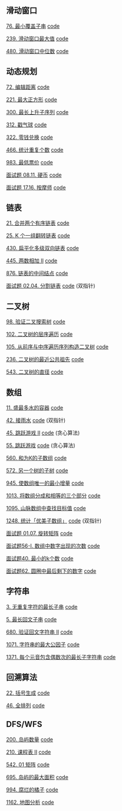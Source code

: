 ## 滑动窗口
[76. 最小覆盖子串](https://leetcode-cn.com/problems/minimum-window-substring/) [code](./code/79.py)

[239. 滑动窗口最大值](https://leetcode-cn.com/problems/sliding-window-maximum/) [code](./code/239.py)

[480. 滑动窗口中位数](https://leetcode-cn.com/problems/sliding-window-median/) [code](./code/480.py)

## 动态规划
[72. 编辑距离](https://leetcode-cn.com/problems/edit-distance/) [code](./code/72.py)

[221. 最大正方形](https://leetcode-cn.com/problems/maximal-square/) [code](./code/221.py)

[300. 最长上升子序列](https://leetcode-cn.com/problems/longest-increasing-subsequence/) [code](./code/300.py)

[312. 戳气球](https://leetcode-cn.com/problems/burst-balloons/) [code](./code/312.py)

[322. 零钱兑换](https://leetcode-cn.com/problems/coin-change/) [code](./code/322.py)

[466. 统计重复个数](https://leetcode-cn.com/problems/count-the-repetitions/) [code](./code/466.py)

[983. 最低票价](https://leetcode-cn.com/problems/minimum-cost-for-tickets/) [code](./code/983.py)

[面试题 08.11. 硬币](https://leetcode-cn.com/problems/coin-lcci/) [code](./code/面试题08.11.py)

[面试题 17.16. 按摩师](https://leetcode-cn.com/problems/the-masseuse-lcci/) [code](./code/面试题17.16.py)


## 链表
[21. 合并两个有序链表](https://leetcode-cn.com/problems/merge-two-sorted-lists/) [code](./code/21.py)

[25. K 个一组翻转链表](https://leetcode-cn.com/problems/reverse-nodes-in-k-group/) [code](./code/25.py)

[430. 扁平化多级双向链表](https://leetcode-cn.com/problems/flatten-a-multilevel-doubly-linked-list/) [code](./code/430.py)

[445. 两数相加 II](https://leetcode-cn.com/problems/add-two-numbers-ii/) [code](./code/445.py)

[876. 链表的中间结点](https://leetcode-cn.com/problems/middle-of-the-linked-list/) [code](./code/876.py)

[面试题 02.04. 分割链表](https://leetcode-cn.com/problems/partition-list-lcci/) [code](./code/面试题02.04.py) 
(双指针)

## 二叉树
[98. 验证二叉搜索树](https://leetcode-cn.com/problems/validate-binary-search-tree/) [code](./code/98.py)

[102. 二叉树的层序遍历](https://leetcode-cn.com/problems/binary-tree-level-order-traversal/) [code](./code/102.py)

[105. 从前序与中序遍历序列构造二叉树](https://leetcode-cn.com/problems/construct-binary-tree-from-preorder-and-inorder-traversal/) [code](./code/105.py)

[236. 二叉树的最近公共祖先](https://leetcode-cn.com/problems/lowest-common-ancestor-of-a-binary-tree/) [code](./code/236.py)

[543. 二叉树的直径](https://leetcode-cn.com/problems/diameter-of-binary-tree/) [code](./code/543.py)

## 数组
[11. 盛最多水的容器](https://leetcode-cn.com/problems/container-with-most-water/) [code](./code/11.py)

[42. 接雨水](https://leetcode-cn.com/problems/trapping-rain-water/) [code](./code/42.py) (双指针)

[45. 跳跃游戏 II](https://leetcode-cn.com/problems/jump-game-ii/) [code](./code/45.py) (贪心算法)

[55. 跳跃游戏](https://leetcode-cn.com/problems/jump-game/) [code](./code/55.py) (贪心算法)

[560. 和为K的子数组](https://leetcode-cn.com/problems/subarray-sum-equals-k/) [code](./code/560.py)

[572. 另一个树的子树](https://leetcode-cn.com/problems/subtree-of-another-tree/) [code](./code/572.py)

[945. 使数组唯一的最小增量](https://leetcode-cn.com/problems/minimum-increment-to-make-array-unique/) [code](./code/945.py)

[1013. 将数组分成和相等的三个部分](https://leetcode-cn.com/problems/partition-array-into-three-parts-with-equal-sum/) [code](./code/1013.py)

[1095. 山脉数组中查找目标值](https://leetcode-cn.com/problems/find-in-mountain-array/) [code](./code/1095.py)

[1248. 统计「优美子数组」](https://leetcode-cn.com/problems/count-number-of-nice-subarrays/) [code](./code/1248.py) (双指针)

[面试题 01.07. 旋转矩阵](https://leetcode-cn.com/problems/rotate-matrix-lcci/) [code](./code/面试题01.07.py)

[面试题56-I. 数组中数字出现的次数](https://leetcode-cn.com/problems/shu-zu-zhong-shu-zi-chu-xian-de-ci-shu-lcof/) [code](./code/面试题56-I.py)

[面试题40. 最小的k个数](https://leetcode-cn.com/problems/zui-xiao-de-kge-shu-lcof/) [code](./code/面试题40.py)

[面试题62. 圆圈中最后剩下的数字](https://leetcode-cn.com/problems/yuan-quan-zhong-zui-hou-sheng-xia-de-shu-zi-lcof/) [code](./code/面试题62.py)

## 字符串
[3. 无重复字符的最长子串](https://leetcode-cn.com/problems/longest-substring-without-repeating-characters/) [code](./code/3.py)

[5. 最长回文子串](https://leetcode-cn.com/problems/longest-palindromic-substring/) [code](./code/5.py)


[680. 验证回文字符串 Ⅱ](https://leetcode-cn.com/problems/valid-palindrome-ii/) [code](./code/680.py)

[1071. 字符串的最大公因子](https://leetcode-cn.com/problems/greatest-common-divisor-of-strings/) [code](./code/1071.py)

[1371. 每个元音包含偶数次的最长子字符串](https://leetcode-cn.com/problems/find-the-longest-substring-containing-vowels-in-even-counts/) [code](./code/1371.py)

## 回溯算法
[22. 括号生成](https://leetcode-cn.com/problems/generate-parentheses/) [code](./code/22.py)

[46. 全排列](https://leetcode-cn.com/problems/permutations/) [code](./code/202.py)

## DFS/WFS
[200. 岛屿数量](https://leetcode-cn.com/problems/number-of-islands/) [code](./code/200.py)

[210. 课程表 II](https://leetcode-cn.com/problems/course-schedule-ii/) [code](./code/210.py)

[542. 01 矩阵](https://leetcode-cn.com/problems/01-matrix/s) [code](./code/542.py)

[695. 岛屿的最大面积](https://leetcode-cn.com/problems/max-area-of-island/) [code](./code/695.py)

[994. 腐烂的橘子](https://leetcode-cn.com/problems/rotting-oranges/) [code](./code/994.py)

[1162. 地图分析](https://leetcode-cn.com/problems/as-far-from-land-as-possible/) [code](./code/1162.py)